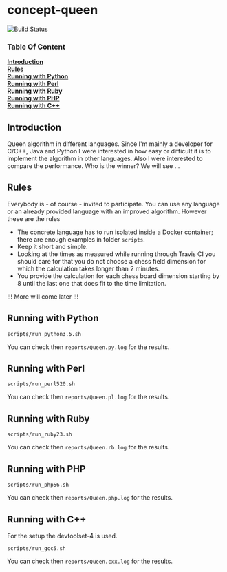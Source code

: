 # concept-queen
    
[![Build Status](https://travis-ci.org/Nachtfeuer/concept-queen.svg?branch=master)](https://travis-ci.org/Nachtfeuer/concept-queen)

### Table Of Content
[**Introduction**](#introduction)  
[**Rules**](#rules)  
[**Running with Python**](#running-with-python)  
[**Running with Perl**](#running-with-perl)  
[**Running with Ruby**](#running-with-ruby)  
[**Running with PHP**](#running-with-php)  
[**Running with C++**](#running-with-c++)  

## Introduction
Queen algorithm in different languages. Since I'm mainly a developer
for C/C++, Java and Python I were interested in how easy or
difficult it is to implement the algorithm in other languages.
Also I were interested to compare the performance.
Who is the winner? We will see ...

## Rules
Everybody is - of course - invited to participate. You can use any language
or an already provided language with an improved algorithm. However these
are the rules

 - The concrete language has to run isolated inside a Docker container;
   there are enough examples in folder `scripts`.
 - Keep it short and simple.
 - Looking at the times as measured while running through Travis CI you
   should care for that you do not choose a chess field dimension for which
   the calculation takes longer than 2 minutes.
 - You provide the calculation for each chess board dimension starting by 8
   until the last one that does fit to the time limitation.

!!! More will come later !!!


## Running with Python

```
scripts/run_python3.5.sh
```

You can check then `reports/Queen.py.log`
for the results.

## Running with Perl

```
scripts/run_perl520.sh
```

You can check then `reports/Queen.pl.log`
for the results.

## Running with Ruby

```
scripts/run_ruby23.sh
```

You can check then `reports/Queen.rb.log`
for the results.

## Running with PHP

```
scripts/run_php56.sh
```

You can check then `reports/Queen.php.log`
for the results.

## Running with C++
For the setup the devtoolset-4 is used.

```
scripts/run_gcc5.sh
```

You can check then `reports/Queen.cxx.log`
for the results.

